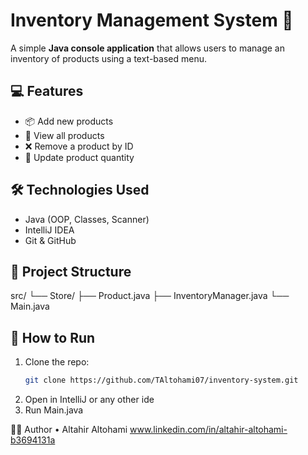 # Inventory Management System 🧾

A simple **Java console application** that allows users to manage an inventory of products using a text-based menu.

## 💻 Features

- 📦 Add new products
- 👀 View all products
- ❌ Remove a product by ID
- 🔁 Update product quantity

## 🛠️ Technologies Used

- Java (OOP, Classes, Scanner)
- IntelliJ IDEA
- Git & GitHub

## 📁 Project Structure
src/
└── Store/
├── Product.java
├── InventoryManager.java
└── Main.java
## 🚀 How to Run

1. Clone the repo:
   ```bash
   git clone https://github.com/TAltohami07/inventory-system.git
2.	Open in IntelliJ or any other ide
3.	Run Main.java

👨‍💻 Author
	•	Altahir Altohami
 www.linkedin.com/in/altahir-altohami-b3694131a
